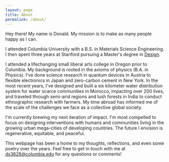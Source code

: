 ```yaml
---
layout: page
title: About
permalink: /about/
---
```


Hey there! My name is Donald. My mission is to make as many people happy as I can.

I attended Columbia University with a B.S. in Materials Science Engineering. I then spent three years at Stanford pursuing a Master's degree in [Design](https://designimpact.stanford.edu/).

I attended a lifechanging small liberal arts college in Oregon prior to Columbia. My background is rooted in the axioms of physics (B.A. in Physics). I've done science research in quantum devices in Austria to flexible electronics in Japan and zero-carbon cement in New York. In the most recent years, I've designed and built a six kilometer water distribution system for water scarce communities in Morocco, impacting over 200 lives, and traveled through semi-arid regions and lush forests in India to conduct ethnographic research with farmers. My time abroad has informed me of the scale of the challenges we face as a collective global society.

I'm currently brewing my next iteration of impact. I'm most compelled to focus on designing interventions with humans and communities living in the growing urban mega-cities of developing countries. The future I envision is regenerative, equitable, and peaceful.

This webpage has been a home to my thoughts, reflections, and even some poetry over the years. Feel free to get in touch with me at [ds3628@columbia.edu](mailto:ds3628@columbia.edu) for any questions or comments!
